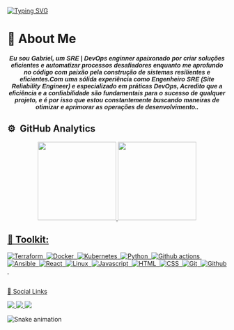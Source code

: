 <!-- Header Section -->
[![Typing SVG](https://readme-typing-svg.demolab.com?font=Fira+Code&weight=700&size=24&pause=1000&random=false&width=435&lines=Welcome+to+my+profile)](https://git.io/typing-svg)

# 🌠 About Me
<h5 align="center"><font face="Arial">Eu sou Gabriel, um SRE | DevOps enginner apaixonado por criar soluções eficientes e automatizar processos desafiadores enquanto me aprofundo no código com paixão pela construção de sistemas resilientes e eficientes.Com uma sólida experiência como Engenheiro SRE (Site Reliability Engineer) e especializado em práticas DevOps, Acredito que a eficiência e a confiabilidade são fundamentais para o sucesso de qualquer projeto, e é por isso que estou constantemente buscando maneiras de otimizar e aprimorar as operações de desenvolvimento..




</font></h5>

##

## ⚙️ &nbsp;GitHub Analytics

<div align="center">
  <a href="https://github.com/Alves0611">
  <img height="180em" src="https://github-readme-stats-sigma-five.vercel.app/api?username=Alves0611&show_icons=true&theme=dark&count_private=true"/>
  <img height="180em" src="https://github-readme-stats-sigma-five.vercel.app/api/top-langs/?username=Alves0611&layout=compact&langs_count=7&theme=dark"/>
</div>

<!-- Technologies Section -->
## 🧰 Toolkit:
  
  ![Terraform](https://img.shields.io/badge/-Terraform-010101?style=for-the-badge&logo=terraform&Color=black)&nbsp;
  ![Docker](https://img.shields.io/badge/-Docker-010101?style=for-the-badge&logo=docker&Color=black)&nbsp;
  ![Kubernetes](https://img.shields.io/badge/-kubernetes-010101?style=for-the-badge&logo=kubernetes&Color=black)&nbsp;
  ![Python](https://img.shields.io/badge/-Python-010101?style=for-the-badge&logo=python&Color=black)&nbsp;
  ![Github actions](https://img.shields.io/badge/-github%20actions-010101?style=for-the-badge&logo=githubactions&Color=black)&nbsp;
  ![Ansible](https://img.shields.io/badge/-ansible-010101?style=for-the-badge&logo=ansible&Color=black)&nbsp;
  ![React](https://img.shields.io/badge/-npm-010101?style=for-the-badge&logo=npm&Color=black)&nbsp;
  ![Linux](https://img.shields.io/badge/-linux-010101?style=for-the-badge&logo=linux&Color=black)&nbsp;
  ![Javascript](https://img.shields.io/badge/-javascript-010101?style=for-the-badge&logo=javascript&Color=black)&nbsp;
  ![HTML](https://img.shields.io/badge/-html-010101?style=for-the-badge&logo=html5&Color=black)&nbsp;
  ![CSS](https://img.shields.io/badge/-css-010101?style=for-the-badge&logo=css3&Color=black)&nbsp;
  ![Git](https://img.shields.io/badge/-git-010101?style=for-the-badge&logo=git&Color=black)&nbsp;
  ![Github](https://img.shields.io/badge/-github-010101?style=for-the-badge&logo=github&Color=black)&nbsp;
  

##

🔗 Social Links
  <div> 
  <a href="https://www.instagram.com/gzinn7/" target="_blank">
    <img src="https://img.shields.io/badge/-Instagram-%23E4405F?style=for-the-badge&logo=instagram&logoColor=white" target="_blank" />
  </a>

  <a href="https://www.linkedin.com/in/gabrielalvesss/" target="_blank">
    <img src="https://img.shields.io/badge/-LinkedIn-%230077B5?style=for-the-badge&logo=linkedin&logoColor=white" target="_blank" />
  </a> 

  <a href="https://web.whatsapp.com/send?l=en&phone=+55 11956949234" target="_blank">
    <img src="https://img.shields.io/badge/WhatsApp-25D366?style=for-the-badge&logo=whatsapp&logoColor=white" target="_blank" />
  </a>
</div>          


![Snake animation](https://github.com/LuigiGF/LuigiGF/blob/output/github-contribution-grid-snake.svg)

